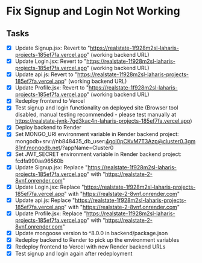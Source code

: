 # Fix Signup and Login Not Working

## Tasks
- [x] Update Signup.jsx: Revert to "https://realstate-1f928m2sl-laharis-projects-185ef7fa.vercel.app" (working backend URL)
- [x] Update Login.jsx: Revert to "https://realstate-1f928m2sl-laharis-projects-185ef7fa.vercel.app" (working backend URL)
- [x] Update api.js: Revert to "https://realstate-1f928m2sl-laharis-projects-185ef7fa.vercel.app" (working backend URL)
- [x] Update Profile.jsx: Revert to "https://realstate-1f928m2sl-laharis-projects-185ef7fa.vercel.app" (working backend URL)
- [x] Redeploy frontend to Vercel
- [x] Test signup and login functionality on deployed site (Browser tool disabled, manual testing recommended - please test manually at https://realstate-jynk-7gd3kac4n-laharis-projects-185ef7fa.vercel.app)
- [x] Deploy backend to Render
- [x] Set MONGO_URI environment variable in Render backend project: mongodb+srv://nb848435_db_user:4goI0pCKvM7T3Azp@cluster0.3gm81nf.mongodb.net/?appName=Cluster0
- [x] Set JWT_SECRET environment variable in Render backend project: fcdfa990aa96560b
- [x] Update Signup.jsx: Replace "https://realstate-1f928m2sl-laharis-projects-185ef7fa.vercel.app" with "https://realstate-2-8vnf.onrender.com"
- [x] Update Login.jsx: Replace "https://realstate-1f928m2sl-laharis-projects-185ef7fa.vercel.app" with "https://realstate-2-8vnf.onrender.com"
- [x] Update api.js: Replace "https://realstate-1f928m2sl-laharis-projects-185ef7fa.vercel.app" with "https://realstate-2-8vnf.onrender.com"
- [x] Update Profile.jsx: Replace "https://realstate-1f928m2sl-laharis-projects-185ef7fa.vercel.app" with "https://realstate-2-8vnf.onrender.com"
- [x] Update mongoose version to ^8.0.0 in backend/package.json
- [x] Redeploy backend to Render to pick up the environment variables
- [x] Redeploy frontend to Vercel with new Render backend URLs
- [x] Test signup and login again after redeployment
